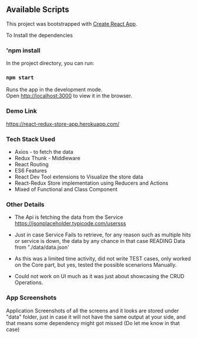 
## Available Scripts
This project was bootstrapped with [Create React App](https://github.com/facebook/create-react-app).


To Install the dependencies
### 'npm install

In the project directory, you can run:
### `npm start`

Runs the app in the development mode.<br />
Open [http://localhost:3000](http://localhost:3000) to view it in the browser.

### Demo Link 

https://react-redux-store-app.herokuapp.com/

### Tech Stack Used
- Axios - to fetch the data
- Redux Thunk - Middleware
- React Routing
- ES6 Features
- React Dev Tool extensions to Visualize the store data
- React-Redux Store implementation using Reducers and Actions
- Mixed of Functional and Class Component 


### Other Details

 - The Api is fetching the data from the Service  https://jsonplaceholder.typicode.com/usersss
 
 - Just in case Service Fails to retrieve, for any reason such as multiple hits or service is down, the data by any chance in that case READING Data from "./data/data.json'

 - As this was a limited time activity, did not write TEST cases, only worked on the Core part, but yes, tested the possible scenarions Manually.

 - Could not work on UI much as it was just about showcasing the CRUD Operations.


 ### App Screenshots 
  Application Screenshots of all the screens and it looks are stored under "data" folder, just in case it will not have the same output at your side, and that means some dependency might got missed (Do let me know in that case)


